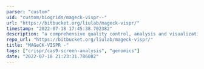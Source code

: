 ```yaml
---
parser: "custom"
uid: "custom/biogrids/mageck‑vispr-‑"
url: "https://bitbucket.org/liulab/mageck-vispr/"
timestamp: "2022-07-18 17:45:38.702382"
description: "a comprehensive quality control, analysis and visualization workflow for CRISPR/Cas9 screens."
repo_url: "https://bitbucket.org/liulab/mageck-vispr/"
title: "MAGeCK‑VISPR ‑"
tags: ["crispr/cas9-screen-analysis", "genomics"]
date: "2022-07-18 21:23:31.786082"
---
```

